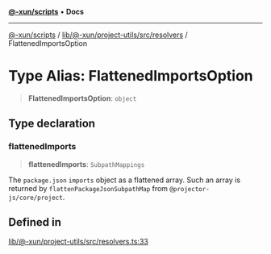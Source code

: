 [**@-xun/scripts**](../../../../../../README.md) • **Docs**

***

[@-xun/scripts](../../../../../../README.md) / [lib/@-xun/project-utils/src/resolvers](../README.md) / FlattenedImportsOption

# Type Alias: FlattenedImportsOption

> **FlattenedImportsOption**: `object`

## Type declaration

### flattenedImports

> **flattenedImports**: `SubpathMappings`

The `package.json` `imports` object as a flattened array. Such an array is
returned by `flattenPackageJsonSubpathMap` from
`@projector-js/core/project`.

## Defined in

[lib/@-xun/project-utils/src/resolvers.ts:33](https://github.com/Xunnamius/xscripts/blob/ce701f3d57da9f82ee0036320bc62d5c51233011/lib/@-xun/project-utils/src/resolvers.ts#L33)
